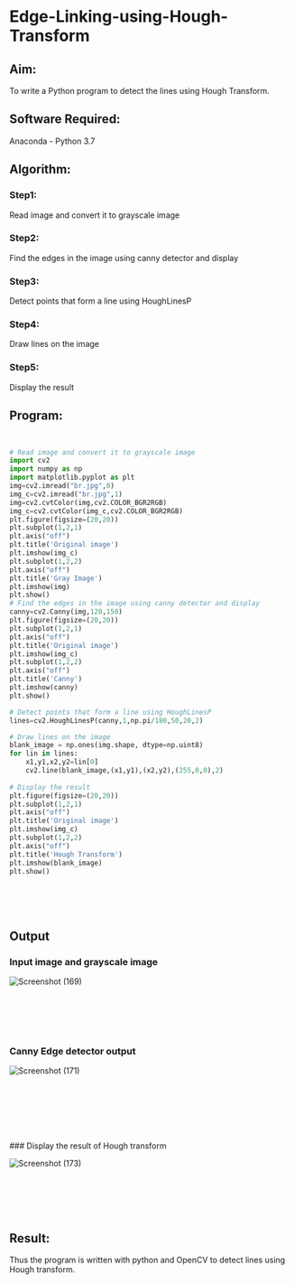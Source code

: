 # Edge-Linking-using-Hough-Transform
## Aim:
To write a Python program to detect the lines using Hough Transform.

## Software Required:
Anaconda - Python 3.7

## Algorithm:
### Step1:
Read image and convert it to grayscale image
<br>

### Step2:
Find the edges in the image using canny detector and display
<br>

### Step3:
Detect points that form a line using HoughLinesP
<br>

### Step4:
Draw lines on the image
<br>

### Step5:
Display the result
<br>


## Program:
```Python


# Read image and convert it to grayscale image
import cv2 
import numpy as np
import matplotlib.pyplot as plt
img=cv2.imread("br.jpg",0)
img_c=cv2.imread("br.jpg",1)
img=cv2.cvtColor(img,cv2.COLOR_BGR2RGB)
img_c=cv2.cvtColor(img_c,cv2.COLOR_BGR2RGB)
plt.figure(figsize=(20,20))
plt.subplot(1,2,1)
plt.axis("off")
plt.title('Original image')
plt.imshow(img_c)
plt.subplot(1,2,2)
plt.axis("off")
plt.title('Gray Image')
plt.imshow(img)
plt.show()
# Find the edges in the image using canny detector and display
canny=cv2.Canny(img,120,150)
plt.figure(figsize=(20,20))
plt.subplot(1,2,1)
plt.axis("off")
plt.title('Original image')
plt.imshow(img_c)
plt.subplot(1,2,2)
plt.axis("off")
plt.title('Canny')
plt.imshow(canny)
plt.show()

# Detect points that form a line using HoughLinesP
lines=cv2.HoughLinesP(canny,1,np.pi/180,50,20,2)

# Draw lines on the image
blank_image = np.ones(img.shape, dtype=np.uint8)
for lin in lines:
    x1,y1,x2,y2=lin[0]
    cv2.line(blank_image,(x1,y1),(x2,y2),(255,0,0),2)
    
# Display the result
plt.figure(figsize=(20,20))
plt.subplot(1,2,1)
plt.axis("off")
plt.title('Original image')
plt.imshow(img_c)
plt.subplot(1,2,2)
plt.axis("off")
plt.title('Hough Transform')
plt.imshow(blank_image)
plt.show()

```
</br>
</br>
</br>

## Output

### Input image and grayscale image
![Screenshot (169)](https://user-images.githubusercontent.com/75234946/169675944-721625ec-67bb-45de-a2e4-767376845e1f.png)


<br>
<br>
<br>
<br>

### Canny Edge detector output
![Screenshot (171)](https://user-images.githubusercontent.com/75234946/169676008-81509b33-e58b-442f-bebc-12e99d85c6ad.png)

<br>
<br>
<br>
<br>
<br>
<br>
### Display the result of Hough transform

![Screenshot (173)](https://user-images.githubusercontent.com/75234946/169676032-b1dcdef6-0f99-4f5c-8a78-9eedfc086b87.png)

<br>
<br>
<br>
<br>



## Result:
Thus the program is written with python and OpenCV to detect lines using Hough transform. 
